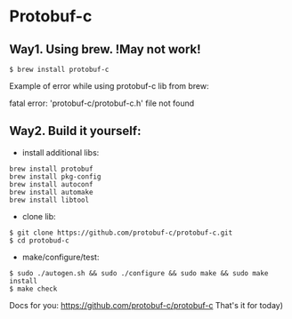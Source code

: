 # Protobuf-c 

## Way1. Using brew. !May not work! 
```
$ brew install protobuf-c
```

Example of error while using protobuf-c lib from brew:

fatal error: 'protobuf-c/protobuf-c.h' file not found

## Way2. Build it yourself:

- install additional libs:

```
brew install protobuf
brew install pkg-config
brew install autoconf
brew install automake
brew install libtool
```

- clone lib:

```
$ git clone https://github.com/protobuf-c/protobuf-c.git
$ cd protobud-c
```

- make/configure/test:

```
$ sudo ./autogen.sh && sudo ./configure && sudo make && sudo make install
$ make check
```
Docs for you: https://github.com/protobuf-c/protobuf-c
That's it for today)



